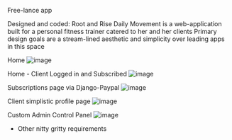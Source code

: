 Free-lance app 

Designed and coded:
Root and Rise Daily Movement is a web-application built for a personal fitness trainer catered to her and her clients
Primary design goals are a stream-lined aesthetic and simplicity over leading apps in this space

Home
![image](https://user-images.githubusercontent.com/92825395/220788564-038208ab-11af-4966-91ce-0ea93325ba5c.png)

Home - Client Logged in and Subscribed
![image](https://user-images.githubusercontent.com/92825395/220788796-f40cbf55-9d2c-40b3-83ab-efe26cee1913.png)

Subscriptions page via Django-Paypal
![image](https://user-images.githubusercontent.com/92825395/220788736-28b0f7de-75e7-4b66-b757-185569967d16.png)

Client simplistic profile page
![image](https://user-images.githubusercontent.com/92825395/220789218-37e19c0c-f88e-4836-8147-69b6ff8dac70.png)

Custom Admin Control Panel
![image](https://user-images.githubusercontent.com/92825395/221252007-f94d0d60-d073-4557-abeb-bc8b7cb4d512.png)

+ Other nitty gritty requirements

